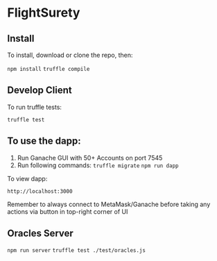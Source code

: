 # FlightSurety

## Install

To install, download or clone the repo, then:

`npm install`
`truffle compile`

## Develop Client

To run truffle tests:

`truffle test`

## To use the dapp:

1. Run Ganache GUI with 50+ Accounts on port 7545
2. Run following commands:
   `truffle migrate`
   `npm run dapp`

To view dapp:

`http://localhost:3000`

Remember to always connect to MetaMask/Ganache before taking any actions via button in top-right corner of UI

## Oracles Server

`npm run server`
`truffle test ./test/oracles.js`
